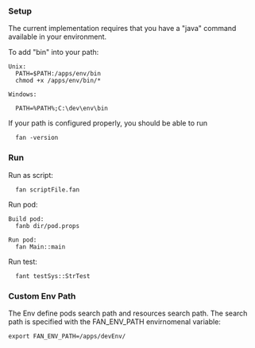 

### Setup ###

The current implementation requires that 
you have a "java" command available in your environment.

To add "bin" into your path:
```
Unix:
  PATH=$PATH:/apps/env/bin
  chmod +x /apps/env/bin/*

Windows:

  PATH=%PATH%;C:\dev\env\bin
```

If your path is configured properly, you should be able to run
```
  fan -version
```

### Run ###

Run as script:
```
  fan scriptFile.fan
```
Run pod:
```
Build pod:
  fanb dir/pod.props

Run pod:
  fan Main::main
```
Run test:
```
  fant testSys::StrTest
```

### Custom Env Path ###
The Env define pods search path and resources search path.
The search path is specified with the FAN_ENV_PATH envirnomenal variable:
```
export FAN_ENV_PATH=/apps/devEnv/
```
